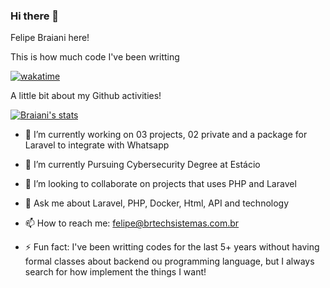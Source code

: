 ### Hi there 👋

Felipe Braiani here!

This is how much code I've been writting

[![wakatime](https://wakatime.com/badge/user/e173ee68-7633-4038-9460-1473cbbb43d0.svg)](https://wakatime.com/@e173ee68-7633-4038-9460-1473cbbb43d0)

A little bit about my Github activities!

[![Braiani's stats](https://github-readme-stats.vercel.app/api?username=Braiani&theme=dark&show_icons=true&hide_border=false&count_private=true&show=reviews,prs_merged,prs_merged_percentage&border_radius=20)](https://brtechsistemas.com.br)


- 🔭 I’m currently working on 03 projects, 02 private and a package for Laravel to integrate with Whatsapp
- 🌱 I’m currently Pursuing Cybersecurity Degree at Estácio
- 👯 I’m looking to collaborate on projects that uses PHP and Laravel
- 💬 Ask me about Laravel, PHP, Docker, Html, API and technology
- 📫 How to reach me: <felipe@brtechsistemas.com.br>

- ⚡ Fun fact: I've been writting codes for the last 5+ years without having formal classes about backend ou programming language, but I always search for how implement the things I want!
